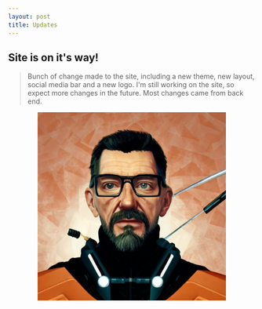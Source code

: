 ```yaml
---
layout: post
title: Updates
---
```


## Site is on it's way!


> Bunch of change made to the site, including a new theme, new layout, social media bar and a new logo. I'm still working on the site, so expect more changes in the future. Most changes came from back end.

<div class="img-hover-zoom--blur">
<center><a href="https://www.youtube.com/watch?v=2yoZy90x6RA" target="_blank" rel="noreferrer noopener"><img src="/public/images/fordongreeman.png" height="384" width="384"/></a> </center>
</div>


